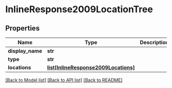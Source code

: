 # InlineResponse2009LocationTree

## Properties
Name | Type | Description | Notes
------------ | ------------- | ------------- | -------------
**display_name** | **str** |  | [optional] 
**type** | **str** |  | [optional] 
**locations** | [**list[InlineResponse2009Locations]**](InlineResponse2009Locations.md) |  | [optional] 

[[Back to Model list]](../README.md#documentation-for-models) [[Back to API list]](../README.md#documentation-for-api-endpoints) [[Back to README]](../README.md)


